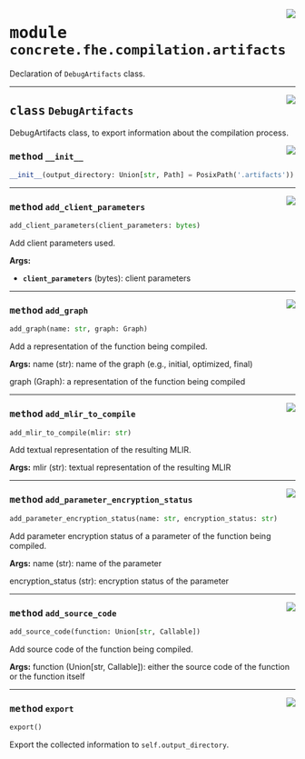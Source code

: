 <!-- markdownlint-disable -->

<a href="../../../compilers/concrete-compiler/compiler/lib/Bindings/Python/concrete/fhe/compilation/artifacts.py#L0"><img align="right" style="float:right;" src="https://img.shields.io/badge/-source-cccccc?style=flat-square"></a>

# <kbd>module</kbd> `concrete.fhe.compilation.artifacts`
Declaration of `DebugArtifacts` class. 



---

<a href="../../../compilers/concrete-compiler/compiler/lib/Bindings/Python/concrete/fhe/compilation/artifacts.py#L17"><img align="right" style="float:right;" src="https://img.shields.io/badge/-source-cccccc?style=flat-square"></a>

## <kbd>class</kbd> `DebugArtifacts`
DebugArtifacts class, to export information about the compilation process. 

<a href="../../../compilers/concrete-compiler/compiler/lib/Bindings/Python/concrete/fhe/compilation/artifacts.py#L31"><img align="right" style="float:right;" src="https://img.shields.io/badge/-source-cccccc?style=flat-square"></a>

### <kbd>method</kbd> `__init__`

```python
__init__(output_directory: Union[str, Path] = PosixPath('.artifacts'))
```








---

<a href="../../../compilers/concrete-compiler/compiler/lib/Bindings/Python/concrete/fhe/compilation/artifacts.py#L102"><img align="right" style="float:right;" src="https://img.shields.io/badge/-source-cccccc?style=flat-square"></a>

### <kbd>method</kbd> `add_client_parameters`

```python
add_client_parameters(client_parameters: bytes)
```

Add client parameters used. 



**Args:**
 
 - <b>`client_parameters`</b> (bytes):  client parameters 

---

<a href="../../../compilers/concrete-compiler/compiler/lib/Bindings/Python/concrete/fhe/compilation/artifacts.py#L71"><img align="right" style="float:right;" src="https://img.shields.io/badge/-source-cccccc?style=flat-square"></a>

### <kbd>method</kbd> `add_graph`

```python
add_graph(name: str, graph: Graph)
```

Add a representation of the function being compiled. 



**Args:**
  name (str):  name of the graph (e.g., initial, optimized, final) 

 graph (Graph):  a representation of the function being compiled 

---

<a href="../../../compilers/concrete-compiler/compiler/lib/Bindings/Python/concrete/fhe/compilation/artifacts.py#L91"><img align="right" style="float:right;" src="https://img.shields.io/badge/-source-cccccc?style=flat-square"></a>

### <kbd>method</kbd> `add_mlir_to_compile`

```python
add_mlir_to_compile(mlir: str)
```

Add textual representation of the resulting MLIR. 



**Args:**
  mlir (str):  textual representation of the resulting MLIR 

---

<a href="../../../compilers/concrete-compiler/compiler/lib/Bindings/Python/concrete/fhe/compilation/artifacts.py#L57"><img align="right" style="float:right;" src="https://img.shields.io/badge/-source-cccccc?style=flat-square"></a>

### <kbd>method</kbd> `add_parameter_encryption_status`

```python
add_parameter_encryption_status(name: str, encryption_status: str)
```

Add parameter encryption status of a parameter of the function being compiled. 



**Args:**
  name (str):  name of the parameter 

 encryption_status (str):  encryption status of the parameter 

---

<a href="../../../compilers/concrete-compiler/compiler/lib/Bindings/Python/concrete/fhe/compilation/artifacts.py#L41"><img align="right" style="float:right;" src="https://img.shields.io/badge/-source-cccccc?style=flat-square"></a>

### <kbd>method</kbd> `add_source_code`

```python
add_source_code(function: Union[str, Callable])
```

Add source code of the function being compiled. 



**Args:**
  function (Union[str, Callable]):  either the source code of the function or the function itself 

---

<a href="../../../compilers/concrete-compiler/compiler/lib/Bindings/Python/concrete/fhe/compilation/artifacts.py#L112"><img align="right" style="float:right;" src="https://img.shields.io/badge/-source-cccccc?style=flat-square"></a>

### <kbd>method</kbd> `export`

```python
export()
```

Export the collected information to `self.output_directory`. 


